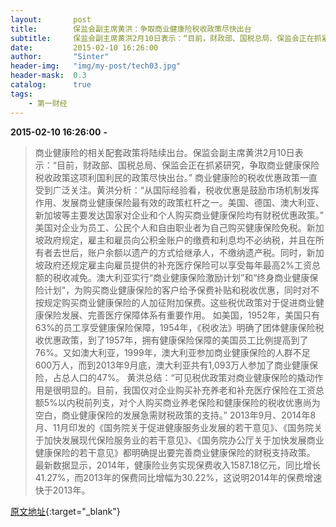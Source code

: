 ```yaml
---
layout:       post
title:        保监会副主席黄洪：争取商业健康险税收政策尽快出台
subtitle:     保监会副主席黄洪2月10日表示：“目前，财政部、国税总局、保监会正在抓紧研究，争取商业健康保险税收政策这项利国利民的政策尽快出台。”
date:         2015-02-10 16:26:00
author:       "Sinter"
header-img:   "img/my-post/tech03.jpg"
header-mask:  0.3
catalog:      true
tags:
    - 第一财经
---
```


**2015-02-10 16:26:00**  **-**

> 商业健康险的相关配套政策将陆续出台。保监会副主席黄洪2月10日表示：“目前，财政部、国税总局、保监会正在抓紧研究，争取商业健康保险税收政策这项利国利民的政策尽快出台。”
商业健康险的税收优惠政策一直受到广泛关注。黄洪分析：“从国际经验看，税收优惠是鼓励市场机制发挥作用、发展商业健康保险最有效的政策杠杆之一。美国、德国、澳大利亚、新加坡等主要发达国家对企业和个人购买商业健康保险均有财税优惠政策。”
美国对企业为员工、公民个人和自由职业者为自己购买健康保险免税。新加坡政府规定，雇主和雇员向公积金账户的缴费和利息均不必纳税，并且在所有者去世后，账户余额以遗产的方式给继承人，不缴纳遗产税。同时，新加坡政府还规定雇主向雇员提供的补充医疗保险可以享受每年最高2%工资总额的税收减免。澳大利亚实行“商业健康保险激励计划”和“终身商业健康保险计划”，为购买商业健康保险的客户给予保费补贴和税收优惠，同时对不按规定购买商业健康保险的人加征附加保费。这些税优政策对于促进商业健康保险发展、完善医疗保障体系有重要作用。
如美国，1952年，美国只有63%的员工享受健康保险保障，1954年，《税收法》明确了团体健康保险税收优惠政策，到了1957年，拥有健康保险保障的美国员工比例提高到了76%。又如澳大利亚，1999年，澳大利亚参加商业健康保险的人群不足600万人，而到2013年9月底，澳大利亚共有1,093万人参加了商业健康保险，占总人口的47%。
黄洪总结：“可见税优政策对商业健康保险的撬动作用是很明显的。目前，我国仅对企业购买补充养老和补充医疗保险在工资总额5%以内税前列支，对个人购买商业养老保险和健康保险的税收优惠尚为空白，商业健康保险的发展急需财税政策的支持。”
2013年9月、2014年8月、11月印发的《国务院关于促进健康服务业发展的若干意见》、《国务院关于加快发展现代保险服务业的若干意见》、《国务院办公厅关于加快发展商业健康保险的若干意见》都明确提出要完善商业健康保险的财税支持政策。
最新数据显示，2014年，健康险业务实现保费收入1587.18亿元，同比增长41.27%，而2013年的保费同比增幅为30.22%，这说明2014年的保费增速快于2013年。


[原文地址](http://www.yicai.com/news/4574639.html){:target="_blank"}



